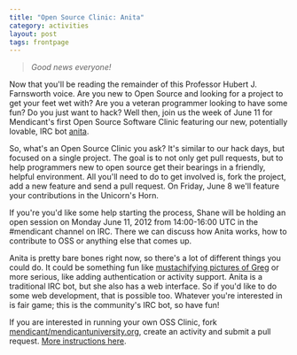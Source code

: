 ```yaml
---
title: "Open Source Clinic: Anita"
category: activities
layout: post
tags: frontpage
---
```


> *Good news everyone!*

Now that you'll be reading the remainder of this Professor Hubert J. Farnsworth voice. Are you new to Open Source and looking for a project to get your feet wet with? Are you a veteran programmer looking to have some fun? Do you just want to hack? Well then, join us the week of June 11 for Mendicant's first Open Source Software Clinic featuring our new, potentially lovable, IRC bot [anita](https://github.com/mendicant/anita).

So, what's an Open Source Clinic you ask? It's similar to our hack days, but focused on a single project. The goal is to not only get pull requests, but to help programmers new to open source get their bearings in a friendly, helpful environment. All you'll need to do to get involved is, fork the project, add a new feature and send a pull request. On Friday, June 8 we'll feature your contributions in the Unicorn's Horn.

If you're you'd like some help starting the process, Shane will be holding an open session on Monday June 11, 2012 from 14:00-16:00 UTC in the #mendicant channel on IRC. There we can discuss how Anita works, how to contribute to OSS or anything else that comes up.

Anita is pretty bare bones right now, so there's a lot of different things you could do. It could be something fun like [mustachifying pictures of Greg](http://i.imgur.com/KVFJH.png) or more serious, like adding authentication or activity support. Anita is a traditional IRC bot, but she also has a web interface. So if you'd like to do some web development, that is possible too. Whatever you're interested in is fair game; this is the community's IRC bot, so have fun!

If you are interested in running your own OSS Clinic, fork [mendicant/mendicantuniversity.org](https://github.com/mendicant/mendicantuniversity.org), create an activity and submit a pull request. [More instructions here](https://github.com/mendicant/mendicantuniversity.org/wiki/How-to-post-an-activity-to-mendicantuniversity.org).
